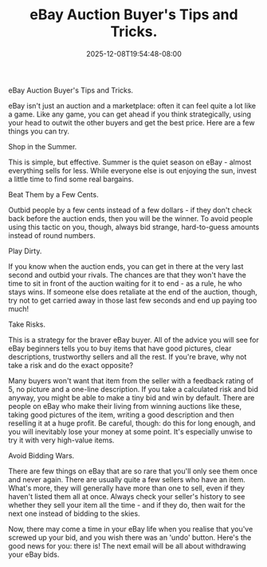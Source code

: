 ﻿---
title: "eBay Auction Buyer's Tips and Tricks."
date: 2025-12-08T19:54:48-08:00
description: "40 ebay articles Tips for Web Success"
featured_image: "/images/40 ebay articles.jpg"
tags: ["40 ebay articles"]
---

eBay Auction Buyer's Tips and Tricks.

eBay isn't just an auction and a marketplace: often it can feel quite a lot like a game. Like any game, you can get ahead if you think strategically, using your head to outwit the other buyers and get the best price. Here are a few things you can try.

Shop in the Summer.

This is simple, but effective. Summer is the quiet season on eBay - almost everything sells for less. While everyone else is out enjoying the sun, invest a little time to find some real bargains.

Beat Them by a Few Cents.

Outbid people by a few cents instead of a few dollars - if they don't check back before the auction ends, then you will be the winner. To avoid people using this tactic on you, though, always bid strange, hard-to-guess amounts instead of round numbers.

Play Dirty.

If you know when the auction ends, you can get in there at the very last second and outbid your rivals. The chances are that they won't have the time to sit in front of the auction waiting for it to end - as a rule, he who stays wins. If someone else does retaliate at the end of the auction, though, try not to get carried away in those last few seconds and end up paying too much!

Take Risks.

This is a strategy for the braver eBay buyer. All of the advice you will see for eBay beginners tells you to buy items that have good pictures, clear descriptions, trustworthy sellers and all the rest. If you're brave, why not take a risk and do the exact opposite? 

Many buyers won't want that item from the seller with a feedback rating of 5, no picture and a one-line description. If you take a calculated risk and bid anyway, you might be able to make a tiny bid and win by default. There are people on eBay who make their living from winning auctions like these, taking good pictures of the item, writing a good description and then reselling it at a huge profit. Be careful, though: do this for long enough, and you will inevitably lose your money at some point. It's especially unwise to try it with very high-value items.

Avoid Bidding Wars.

There are few things on eBay that are so rare that you'll only see them once and never again. There are usually quite a few sellers who have an item. What's more, they will generally have more than one to sell, even if they haven't listed them all at once. Always check your seller's history to see whether they sell your item all the time - and if they do, then wait for the next one instead of bidding to the skies.

Now, there may come a time in your eBay life when you realise that you've screwed up your bid, and you wish there was an 'undo' button. Here's the good news for you: there is! The next email will be all about withdrawing your eBay bids.

